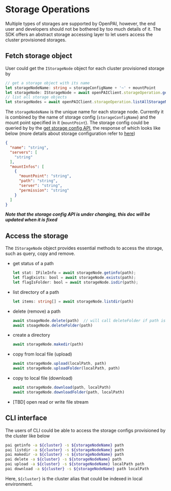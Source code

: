 # Storage Operations

Multiple types of storages are supported by OpenPAI, however, the end user and developers should not be bothered by too much details of it. The SDK offers an abstract storage accessing layer to let users access the cluster provisioned storages.

## Fetch storage object
User could get the `IStorageNode` object for each cluster provisioned storage by 

```ts
// get a storage object with its name
let storageNodeName: string = storageConfigName + '~' + mountPoint
let storageNode: IStorageNode = await openPAIClient.storageOperation.getStorageNode(storageNodeName)
// list all storage objects
let storageNodes = await openPAIClient.storageOperation.listAllStorageNodes();

```

The `storageNodeName` is the unique name for each storage node. Currently it is combined by the name of storage config (`storageConfigName`) and the mount point specified in it (`mountPoint`). The storage config could be queried by by the [get storage config API](https://redocly.github.io/redoc/?url=https://raw.githubusercontent.com/microsoft/pai/master/src/rest-server/docs/swagger.yaml#operation/getStorageConfigs), the response of which looks like below (more details about storage configuration refer to [here](https://github.com/microsoft/pai/tree/master/contrib/storage_plugin#config-data-structure-))

```json
{
  "name": "string",
  "servers": [
    "string"
  ],
  "mountInfos": [
    {
      "mountPoint": "string",
      "path": "string",
      "server": "string",
      "permission": "string"
    }
  ]
}
```
***Note that the storage config API is under changing, this doc will be updated when it is fixed***

## Access the storage

The `IStorageNode` object provides essential methods to access the storage, such as query, copy and remove. 

- get status of a path

  ```ts
  let stat: IFileInfo = await storageNode.getinfo(path);
  let flagExists: bool = await storageNode.exists(path);
  let flagIsFolder: bool = await storageNode.isdir(path);
  ``` 

- list directory of a path
  ```ts
  let items: string[] = await storageNode.listdir(path)
  ```

- delete (remove) a path
  ```ts
  await stoageNode.delete(path)  // will call deleteFolder if path is a folder
  await stoageNode.deleteFolder(path)
  ```

- create a directory
  ```ts
  await storageNode.makedir(path)
  ```

- copy from local file (upload)
  ```ts
  await storageNode.upload(localPath, path)
  await storageNode.uploadFolder(localPath, path)
  ```

- copy to local file (download)
  ```ts
  await storageNode.download(path, localPath)
  await storageNode.downloadFolder(path, localPath)
  ```

- [TBD] open read or write file stream

## CLI interface

The users of CLI could be able to access the storage configs provisioned by the cluster like below
```bash
pai getinfo -a ${cluster} -s ${storageNodeName} path
pai listdir -a ${cluster} -s ${storageNodeName} path
pai makedir -a ${cluster} -s ${storageNodeName} path
pai delete -a ${cluster} -s ${storageNodeName} path
pai upload -a ${cluster} -s ${storageNodeName} localPath path
pai download -a ${cluster} -s ${storageNodeName} path localPath

```
Here, `${cluster}` is the cluster alias that could be indexed in local environment.
